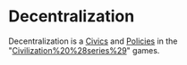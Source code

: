 # Decentralization

Decentralization is a [Civics](civic) and [Policies](policy) in the "[Civilization%20%28series%29](Civilization)" games.